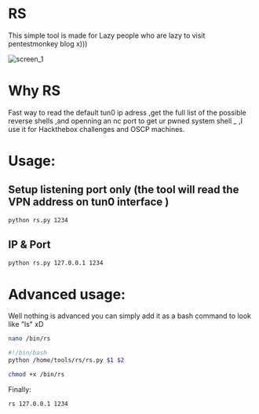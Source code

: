 # RS
This simple tool is made for Lazy people who are lazy to visit pentestmonkey blog x)))

![screen_1](https://i.imgur.com/0oBQa4f.png)

# Why RS 
Fast way to read the default tun0 ip adress ,get the full list of the possible reverse shells ,and openning an nc port to get ur pwned system shell *_* ,I use it for Hackthebox challenges and OSCP machines.

# Usage:

## Setup listening port only (the tool will read the VPN address on tun0 interface )


```sh
python rs.py 1234
```

## IP & Port
```sh
python rs.py 127.0.0.1 1234
```

# Advanced usage:
Well nothing is advanced you can simply add it as a bash command to look like "ls"    xD

```sh
nano /bin/rs
```
```sh
#!/bin/bash
python /home/tools/rs/rs.py $1 $2
```

```sh
chmod +x /bin/rs
```
Finally:
```sh
rs 127.0.0.1 1234
```


